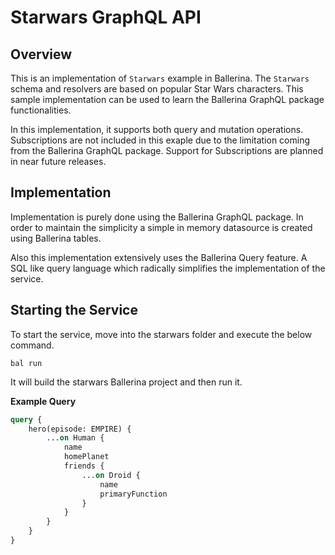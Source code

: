 # Starwars GraphQL API

## Overview
 
This is an implementation of `Starwars` example in Ballerina. The `Starwars` schema and resolvers are based on popular Star Wars characters. This sample implementation can be used to learn the Ballerina GraphQL package functionalities.

In this implementation, it supports both query and mutation operations. Subscriptions are not included in this exaple due to the limitation coming from the Ballerina GraphQL package. Support for Subscriptions are planned in near future releases.
 
## Implementation
 
Implementation is purely done using the Ballerina GraphQL package. In order to maintain the simplicity a simple in memory datasource is created using Ballerina tables.
 
Also this implementation extensively uses the Ballerina Query feature. A SQL like query language which radically simplifies the implementation of the service.
 
## Starting the Service
 
To start the service, move into the starwars folder and execute the below command.
 
```shell
bal run
```
 
It will build the starwars Ballerina project and then run it.

**Example Query**
 
```graphql
query {
    hero(episode: EMPIRE) {
        ...on Human {
            name
            homePlanet
            friends {
                ...on Droid {
                    name
                    primaryFunction
                }
            }
        }
    }
}
```
